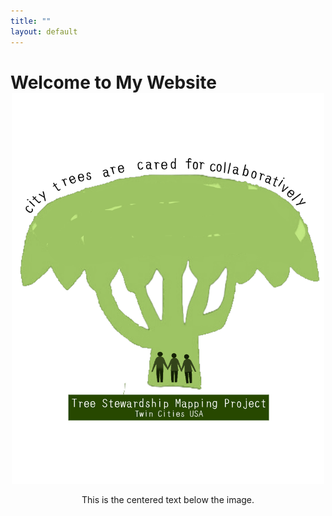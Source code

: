 ```yaml
---
title: ""
layout: default
---
```


<div style="margin-top: 0;">
  <h1 style="margin-bottom: 0;">Welcome to My Website</h1>
</div>

<div style="text-align: center;margin-top: 0;">
  <div style="display: inline-block;">
    <img src="assets/stewmap_logo.png" alt="STEWMAP logo" style="width: 500px;" />
    <div style="width: 500px; margin: 0 auto;">
      <p style="text-align: center;">This is the centered text below the image.</p>
    </div>
  </div>
</div>
